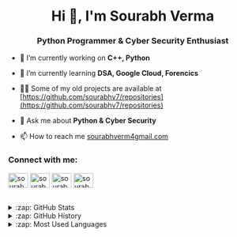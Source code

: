 <h1 align="center">Hi 👋, I'm Sourabh Verma</h1>
<h3 align="center">Python Programmer & Cyber Security Enthusiast</h3>






- 🔭 I’m currently working on **C++, Python**

- 🌱 I’m currently learning **DSA, Google Cloud, Forencics**

- 👨‍💻 Some of my old projects are available at [https://github.com/sourabhv7/repositories](https://github.com/sourabhv7/repositories)

- 💬 Ask me about **Python & Cyber Security**

- 📫 How to reach me [sourabhverm4gmail.com](mailto:sourabhverm4@gmail.com)


<h3 align="left">Connect with me:</h3>
<p align="left">

<a href="https://www.linkedin.com/in/sourabhverma7" target="blank"><img align="center" src="https://www.flaticon.com/svg/static/icons/svg/174/174857.svg" alt="sourabhverma" height="30" width="40" /></a>
<a href="https://fb.com/sourabh.verma.31521" target="blank"><img align="center" src="https://www.flaticon.com/svg/static/icons/svg/124/124010.svg" alt="sourabhverma" height="30" width="40" /></a>
<a href="https://instagram.com/mr._sourabh7" target="blank"><img align="center" src="https://www.flaticon.com/svg/static/icons/svg/1409/1409946.svg" alt="sourabhverma" height="30" width="40" /></a>
<a href="https://twitter.com/Sourabh04117022" target="blank"><img align="center" src="https://www.flaticon.com/svg/static/icons/svg/733/733579.svg" alt="sourabhverma" height="30" width="40" /></a>
</p>


<br>
<details>
  <summary>:zap: GitHub Stats</summary>

  <img align="left" alt="sourabhv7" src="https://github-readme-stats.codestackr.vercel.app/api?username=sourabhv7&show_icons=true&hide_border=true" />

</details>
<details>
  <summary>:zap: GitHub History</summary>
  <p><img align="center" src="https://github-readme-streak-stats.herokuapp.com/?user=sourabhv7&" alt="sourabhv7" /></p>

</details>
<details>
  <summary>:zap: Most Used Languages</summary>

<p><img align="left" src="https://github-readme-stats.vercel.app/api/top-langs?username=sourabhv7&show_icons=true&locale=en&layout=compact" alt="sourabhv7" /></p>
</details>
